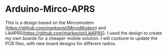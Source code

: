 # Arduino-Mirco-APRS

This is a design based on the Mircomodem (https://github.com/markqvist/MicroModem) and LibAPRS(https://github.com/markqvist/LibAPRS).
I used the design to create my own boards for a cheaper mobile solution. I will contiune to update the PCB files, with new board designs
for different radios.
